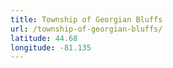 ```yaml
---
title: Township of Georgian Bluffs
url: /township-of-georgian-bluffs/
latitude: 44.68
longitude: -81.135
---
```

